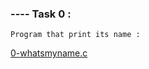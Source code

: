 ### ---- Task 0 : 

    Program that print its name :

[0-whatsmyname.c](https://github.com/Mylliah/holbertonschool-low_level_programming/blob/main/argc_argv/0-whatsmyname.c)



